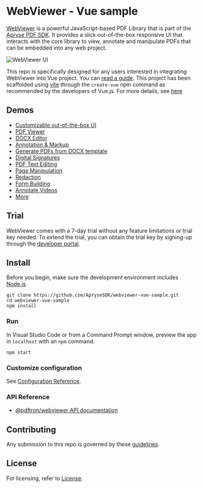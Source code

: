 # WebViewer - Vue sample

[WebViewer](https://docs.apryse.com/documentation/web/) is a powerful JavaScript-based PDF Library that is part of the [Apryse PDF SDK](https://apryse.com). It provides a slick out-of-the-box responsive UI that interacts with the core library to view, annotate and manipulate PDFs that can be embedded into any web project.

![WebViewer UI](https://www.pdftron.com/downloads/pl/webviewer-ui.png)

This repo is specifically designed for any users interested in integrating WebViewer into Vue project. You can [read a guide](https://docs.apryse.com/documentation/web/get-started/vue/). This project has been scaffolded using [vite](https://vitejs.dev) through the `create-vue` npm command as recommended by the developers of Vue.js. For more details, see [here](https://vuejs.org/guide/scaling-up/tooling.html)

## Demos

- [Customizable out-of-the-box UI](https://showcase.apryse.com/toolbar-customization)
- [PDF Viewer](https://showcase.apryse.com/)
- [DOCX Editor](https://showcase.apryse.com/office-editor)
- [Annotation & Markup](https://showcase.apryse.com/annotation-permissions)
- [Generate PDFs from DOCX template](https://showcase.apryse.com/office-template-fill)
- [Digital Signatures](https://showcase.apryse.com/digital-signatures)
- [PDF Text Editing](https://showcase.apryse.com/pdf-editing)
- [Page Manipulation](https://showcase.apryse.com/pdf-page-manipulation-api)
- [Redaction](https://showcase.apryse.com/redaction)
- [Form Building](https://showcase.apryse.com/pdf-form-build)
- [Annotate Videos](https://showcase.apryse.com/annotate-video-frames)
- [More](https://showcase.apryse.com/)

## Trial

WebViewer comes with a 7-day trial without any feature limitations or trial key needed. To extend the trial, you can obtain the trial key by signing-up through the [developer portal](https://dev.apryse.com/).

## Install

Before you begin, make sure the development environment includes [Node.js](https://nodejs.org/en/).

```
git clone https://github.com/ApryseSDK/webviewer-vue-sample.git
cd webviewer-vue-sample
npm install
```

### Run
In Visual Studio Code or from a Command Prompt window, preview the app in `localhost` with an `npm` command.

```
npm start
```

### Customize configuration
See [Configuration Reference](https://vitejs.dev/config/).

### API Reference
* [@pdftron/webviewer API documentation](https://docs.apryse.com/api/web/global.html#WebViewer__anchor)

## Contributing

Any submission to this repo is governed by these [guidelines](/CONTRIBUTING.md).

## License

For licensing, refer to [License](LICENSE).
